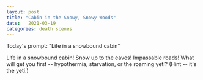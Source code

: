 ```yaml
---
layout: post
title: "Cabin in the Snowy, Snowy Woods"
date:   2021-03-19
categories: death scenes
---
```

Today's prompt: "Life in a snowbound cabin"

Life in a snowbound cabin! Snow up to the eaves! Impassable roads! What will get you first -- hypothermia, starvation, or the roaming yeti? (Hint -- it's the yeti.)

